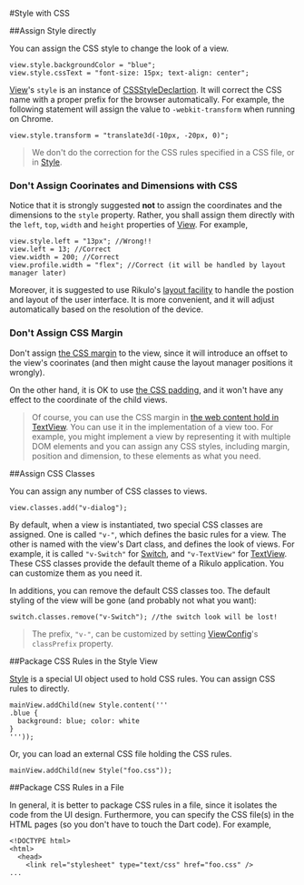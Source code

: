 #Style with CSS

##Assign Style directly

You can assign the CSS style to change the look of a view.

    view.style.backgroundColor = "blue";
    view.style.cssText = "font-size: 15px; text-align: center";

[View](http://rikulo.org/api/_/rikulo_view/View.html)'s `style` is an instance of [CSSStyleDeclartion](http://api.dartlang.org/html/CSSStyleDeclaration.html). It will correct the CSS name with a proper prefix for the browser automatically. For example, the following statement will assign the value to `-webkit-transform` when running on Chrome.

    view.style.transform = "translate3d(-10px, -20px, 0)";

> We don't do the correction for the CSS rules specified in a CSS file, or in [Style](http://rikulo.org/api/_/rikulo_view/Style.html).

### Don't Assign Coorinates and Dimensions with CSS

Notice that it is strongly suggested **not** to assign the coordinates and the dimensions to the `style` property. Rather, you shall assign them directly with the `left`, `top`, `width` and `height` properties of [View](http://rikulo.org/api/_/rikulo_view/View.html). For example,

    view.style.left = "13px"; //Wrong!!
    view.left = 13; //Correct
    view.width = 200; //Correct
    view.profile.width = "flex"; //Correct (it will be handled by layout manager later)

Moreover, it is suggested to use Rikulo's [layout facility](../../Layouts/index.md) to handle the postion and layout of the user interface. It is more convenient, and it will adjust automatically based on the resolution of the device.

### Don't Assign CSS Margin

Don't assign [the CSS margin](http://www.w3schools.com/css/css_margin.asp) to the view, since it will introduce an offset to the view's coorinates (and then might cause the layout manager  positions it wrongly).

On the other hand, it is OK to use [the CSS padding](http://www.w3schools.com/css/css_padding.asp), and it won't have any effect to the coordinate of the child views.

> Of course, you can use the CSS margin in [the web content hold in TextView](Show_Web_Content.md). You can use it in the implementation of a view too. For example, you might implement a view by representing it with multiple DOM elements and you can assign any CSS styles, including margin, position and dimension, to these elements as what you need.

##Assign CSS Classes

You can assign any number of CSS classes to views.

    view.classes.add("v-dialog");

By default, when a view is instantiated, two special CSS classes are assigned. One is called `"v-"`, which defines the basic rules for a view. The other is named with the view's Dart class, and defines the look of views. For example, it is called `"v-Switch"` for [Switch](http://rikulo.org/api/_/rikulo_view/Switch.html), and `"v-TextView"` for [TextView](http://rikulo.org/api/_/rikulo_view/Switch.html). These CSS classes provide the default theme of a Rikulo application. You can customize them as you need it.

In additions, you can remove the default CSS classes too. The default styling of the view will be gone (and probably not what you want):

    switch.classes.remove("v-Switch"); //the switch look will be lost!

> The prefix, `"v-"`, can be customized by setting [ViewConfig](http://rikulo.org/api/_/rikulo_view/impl/ViewConfig.html)'s `classPrefix` property.

##Package CSS Rules in the Style View

[Style](http://rikulo.org/api/_/rikulo_view/Style.html) is a special UI object used to hold CSS rules. You can assign CSS rules to directly.

    mainView.addChild(new Style.content('''
    .blue {
      background: blue; color: white
    }
    '''));

Or, you can load an external CSS file holding the CSS rules.

    mainView.addChild(new Style("foo.css"));

##Package CSS Rules in a File

In general, it is better to package CSS rules in a file, since it isolates the code from the UI design. Furthermore, you can specify the CSS file(s) in the HTML pages (so you don't have to touch the Dart code). For example,

    <!DOCTYPE html>
    <html>
      <head>
        <link rel="stylesheet" type="text/css" href="foo.css" />
    ...
